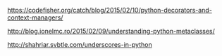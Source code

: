 https://codefisher.org/catch/blog/2015/02/10/python-decorators-and-context-managers/

http://blog.ionelmc.ro/2015/02/09/understanding-python-metaclasses/

http://shahriar.svbtle.com/underscores-in-python